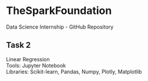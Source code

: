 # TheSparkFoundation
Data Science Internship - GitHub Repository
## Task 2
Linear Regression<br/>
Tools: Jupyter Notebook<br/>
Libraries: Scikit-learn, Pandas, Numpy, Plotly, Matplotlib
